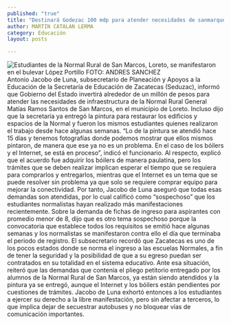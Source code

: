 ```yaml
---
published: "true"
title: "Destinará Godezac 100 mdp para atender necesidades de sanmarqueños: Jacobo"
author: MARTIN CATALAN LERMA
category: Educación
layout: posts

---
```


![Estudiantes de la Normal Rural de San Marcos, Loreto, se manifestaron en el bulevar López Portillo  FOTO: ANDRES SANCHEZ](http://i.imgur.com/Hc0dLO6m.jpg)
Antonio Jacobo de Luna, subsecretario de Planeación y Apoyos a la Educación de la Secretaría de Educación de Zacatecas (Seduzac), informó que Gobierno del Estado invertirá alrededor de un millón de pesos para atender las necesidades de infraestructura de la Normal Rural General Matías Ramos Santos de San Marcos, en el municipio de Loreto.
Incluso dijo que la secretaría ya entregó la pintura para restaurar los edificios y espacios de la Normal y fueron los mismos estudiantes quienes realizaron el trabajo desde hace algunas semanas.
“Lo de la pintura se atendió hace 15 días y tenemos fotografías donde podemos mostrar que ellos mismos pintaron, de manera que ese ya no es un problema. En el caso de los bóilers y el Internet, se está en proceso”, indicó el funcionario.
Al respecto, explicó que el acuerdo fue adquirir los bóilers de manera paulatina, pero los trámites que se deben realizar implican esperar el tiempo que se requiera para comprarlos y entregarlos, mientras que el Internet es un tema que se puede resolver sin problema ya que solo se requiere comprar equipo para mejorar la conectividad.
Por tanto, Jacobo de Luna aseguró que todas esas demandas son atendidas, por lo cual calificó como “sospechoso” que los estudiantes normalistas hayan realizado más manifestaciones recientemente.
Sobre la demanda de fichas de ingreso para aspirantes con promedio menor de 8, dijo que es otro tema sospechoso porque la convocatoria que establece todos los requisitos se emitió hace algunas semanas y los normalistas se manifestaron contra ello el día que terminaba el periodo de registro.
El subsecretario recordó que Zacatecas es uno de los pocos estados donde se norma el ingreso a las escuelas Normales, a fin de tener la seguridad y la posibilidad de que a su egreso puedan ser contratados en su totalidad en el sistema educativo.
Ante esa situación, reiteró que las demandas que contenía el pliego petitorio entregado por los alumnos de la Normal Rural de San Marcos, ya están siendo atendidos y la pintura ya se entregó, aunque el Internet y los bóilers están pendientes por cuestiones de trámites.
Jacobo de Luna exhortó entonces a los estudiantes a ejercer su derecho a la libre manifestación, pero sin afectar a terceros, lo que implica dejar de secuestrar autobuses y no bloquear vías de comunicación importantes.
